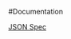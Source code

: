 #Documentation

[JSON Spec](lbovet.github.io/docson/index.html#https://raw.githubusercontent.com/russelltg/chigraph/master/doc/jsonspec.json)
